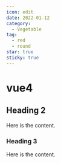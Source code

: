 ```yaml
---
icon: edit
date: 2022-01-12
category:
  - Vegetable
tag:
  - red
  - round
star: true
sticky: true
---
```


# vue4

## Heading 2

Here is the content.

### Heading 3

Here is the content.
